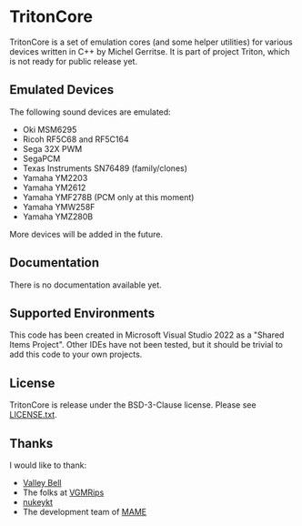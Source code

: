 # TritonCore
TritonCore is a set of emulation cores (and some helper utilities) for various devices written in C++ by Michel Gerritse.
It is part of project Triton, which is not ready for public release yet.

## Emulated Devices
The following sound devices are emulated:
- Oki MSM6295
- Ricoh RF5C68 and RF5C164
- Sega 32X PWM
- SegaPCM
- Texas Instruments SN76489 (family/clones)
- Yamaha YM2203
- Yamaha YM2612
- Yamaha YMF278B (PCM only at this moment)
- Yamaha YMW258F
- Yamaha YMZ280B

More devices will be added in the future.

## Documentation
There is no documentation available yet.

## Supported Environments
This code has been created in Microsoft Visual Studio 2022 as a "Shared Items Project".
Other IDEs have not been tested, but it should be trivial to add this code to your own projects.

## License
TritonCore is release under the BSD-3-Clause license.
Please see [LICENSE.txt](LICENSE.txt).

## Thanks
I would like to thank:
- [Valley Bell](https://github.com/ValleyBell/libvgm)
- The folks at [VGMRips](https://vgmrips.net/packs/)
- [nukeykt](https://github.com/nukeykt) 
- The development team of [MAME](https://www.mamedev.org/)
